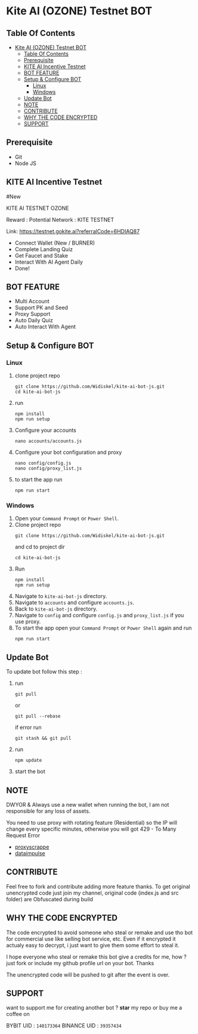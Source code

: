 # Kite AI (OZONE) Testnet BOT

## Table Of Contents
- [Kite AI (OZONE) Testnet BOT](#kite-ai-ozone-testnet-bot)
  - [Table Of Contents](#table-of-contents)
  - [Prerequisite](#prerequisite)
  - [KITE AI Incentive Testnet](#kite-ai-incentive-testnet)
  - [BOT FEATURE](#bot-feature)
  - [Setup \& Configure BOT](#setup--configure-bot)
    - [Linux](#linux)
    - [Windows](#windows)
  - [Update Bot](#update-bot)
  - [NOTE](#note)
  - [CONTRIBUTE](#contribute)
  - [WHY THE CODE ENCRYPTED](#why-the-code-encrypted)
  - [SUPPORT](#support)

## Prerequisite
- Git
- Node JS

## KITE AI Incentive Testnet
#New

KITE AI TESTNET OZONE

Reward : Potential
Network : KITE TESTNET

Link:
https://testnet.gokite.ai?referralCode=6HDIAQ87
- Connect Wallet  (New / BURNER)
- Complete Landing Quiz
- Get Faucet and Stake
- Interact With AI Agent Daily
- Done!

## BOT FEATURE

- Multi Account 
- Support PK and Seed
- Proxy Support
- Auto Daily Quiz
- Auto Interact With Agent


## Setup & Configure BOT

### Linux
1. clone project repo
   ```
   git clone https://github.com/Widiskel/kite-ai-bot-js.git 
   cd kite-ai-bot-js
   ```
2. run
   ```
   npm install
   npm run setup
   ```
3. Configure your accounts
   ```
   nano accounts/accounts.js
   ```
4. Configure your bot configuration and proxy
   ```
   nano config/config.js
   nano config/proxy_list.js
   ```
5. to start the app run
   ```
   npm run start
   ```
   
### Windows
1. Open your `Command Prompt` or `Power Shell`.
2. Clone project repo
   ```
   git clone https://github.com/Widiskel/kite-ai-bot-js.git
   ```
   and cd to project dir
   ```
   cd kite-ai-bot-js
   ```
3. Run 
   ```
   npm install
   npm run setup
   ```
5. Navigate to `kite-ai-bot-js` directory. 
6. Navigate to `accounts` and configure `accounts.js`.
7. Back to `kite-ai-bot-js` directory. 
8. Navigate to `config` and configure `config.js` and `proxy_list.js` if you use proxy.
9. To start the app open your `Command Prompt` or `Power Shell` again and run
    ```
    npm run start
    ```

## Update Bot

To update bot follow this step :
1. run
   ```
   git pull
   ```
   or
   ```
   git pull --rebase
   ```
   if error run
   ```
   git stash && git pull
   ```
2. run
   ```
   npm update
   ```
2. start the bot

## NOTE
DWYOR & Always use a new wallet when running the bot, I am not responsible for any loss of assets.

You need to use proxy with rotating feature (Residential) so the IP will change every specific minutes, otherwise you will got 429 - To Many Request Error
- [proxyscrappe](https://proxyscrape.com/?ref=yzi1n2y)
- [dataimpulse](https://dataimpulse.com/?aff=66393)



## CONTRIBUTE

Feel free to fork and contribute adding more feature thanks. To get original unencrypted code just join my channel, original code (index.js and src folder) are Obfuscated during build

## WHY THE CODE ENCRYPTED

The code encrypted to avoid someone who steal or remake and use tho bot for commercial use like selling bot service, etc. Even if it encrypted it actualy easy to decrypt, i just want to give them some effort to steal it. 

I hope everyone who steal or remake this bot give a credits for me, how ? just fork or include my github profile url on your bot. Thanks

The unencrypted code will be pushed to git after the event is over.

## SUPPORT

want to support me for creating another bot ?
**star** my repo or buy me a coffee on

BYBIT UID : `140173364`
BINANCE UID : `39357434`

